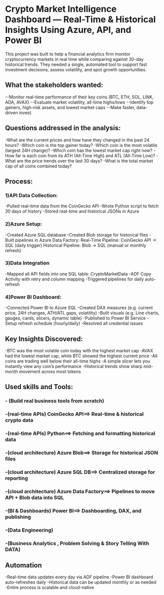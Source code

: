 # Crypto Market Intelligence Dashboard — Real-Time & Historical Insights Using Azure, API, and Power BI

This project was built to help a financial analytics firm monitor cryptocurrency markets in real time while comparing against 30-day historical trends. They needed a single, automated tool to support fast investment decisions, assess volatility, and spot growth opportunities.


## What the stakeholders wanted:

--Monitor real-time performance of their key coins (BTC, ETH, SOL, LINK, ADA, AVAX)
--Evaluate market volatility, all-time highs/lows
--Identify top gainers, high-risk assets, and lowest market caps
--Make faster, data-driven invest.


## Questions addressed in the analysis:

-What are the current prices and how have they changed in the past 24 hours?
-Which coin is the top gainer today?
-Which coin is the most volatile (largest 24H change)?
-Which coin has the lowest market cap right now?
-How far is each coin from its ATH (All-Time High) and ATL (All-Time Low)?
-What are the price trends over the last 30 days?
-What is the total market cap of all coins combined today?

## Process:

### 1)API Data Collection:

-Pulled real-time data from the CoinGecko API
-Wrote Python script to fetch 30 days of history
-Stored real-time and historical JSONs in Azure

### 2)Azure Setup:

-Created Azure SQL database
-Created Blob storage for historical files
-Built pipelines in Azure Data Factory:
	Real-Time Pipeline: CoinGecko API → SQL (daily trigger)
	Historical Pipeline: Blob → SQL (manual or monthly refresh)

### 3)Data Integration

-Mapped all API fields into one SQL table: CryptoMarketData
-ADF Copy Activity with retry and column mapping
-Triggered pipelines for daily auto-refresh

### 4)Power BI Dashboard:

-Connected Power BI to Azure SQL
-Created DAX measures (e.g. current price, 24H changes, ATH/ATL gaps, volatility)
-Built visuals (e.g. Line charts, gauges, cards, slicers, dynamic table)
-Published to Power BI Service
-Setup refresh schedule (hourly/daily)
-Resolved all credential issues


## Key Insights Discovered:

-BTC was the most volatile coin today with the highest market cap
-AVAX had the lowest market cap, while BTC showed the highest current price
-All coins are trading well below their all-time highs
-A simple slicer lets you instantly view any coin’s performance
-Historical trends show sharp mid-month movement across most tokens


## Used skills and Tools:

### - (Build real business tools from scratch)
### -(real-time APIs) CoinGecko API==>	Real-time & historical crypto data
### -(real-time APIs) Python==>	Fetching and formatting historical data
### -(cloud architecture) Azure Blob==>	Storage for historical JSON files
### -(cloud architecture) Azure SQL DB==>	Centralized storage for reporting
### -(cloud architecture) Azure Data Factory==>	Pipelines to move API + Blob data into SQL
### -(BI & Dashboards) Power BI==>	Dashboarding, DAX, and publishing
### -(Data Engineering)
### -(Business Analytics , Problem Solving & Story Telling With DATA)


## Automation
-Real-time data updates every day via ADF pipeline
-Power BI dashboard auto-refreshes daily
-Historical data can be updated monthly or as needed
-Entire process is scalable and cloud-native


